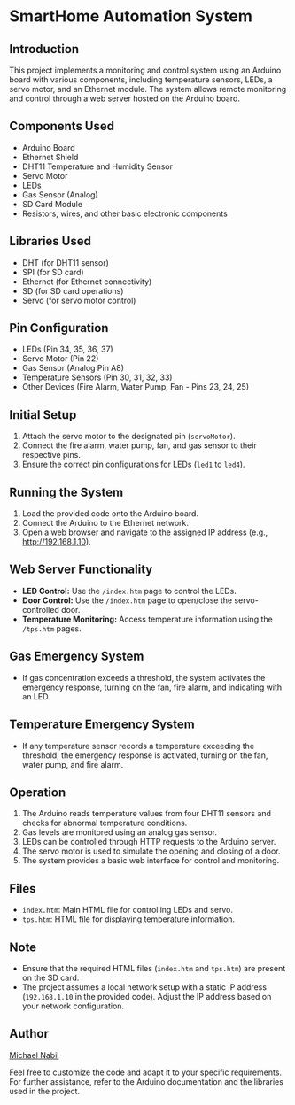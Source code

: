 # SmartHome Automation System

## Introduction

This project implements a monitoring and control system using an Arduino board with various components, including temperature sensors, LEDs, a servo motor, and an Ethernet module. The system allows remote monitoring and control through a web server hosted on the Arduino board.

## Components Used

- Arduino Board
- Ethernet Shield
- DHT11 Temperature and Humidity Sensor
- Servo Motor
- LEDs
- Gas Sensor (Analog)
- SD Card Module
- Resistors, wires, and other basic electronic components

## Libraries Used

- DHT (for DHT11 sensor)
- SPI (for SD card)
- Ethernet (for Ethernet connectivity)
- SD (for SD card operations)
- Servo (for servo motor control)

## Pin Configuration

- LEDs (Pin 34, 35, 36, 37)
- Servo Motor (Pin 22)
- Gas Sensor (Analog Pin A8)
- Temperature Sensors (Pin 30, 31, 32, 33)
- Other Devices (Fire Alarm, Water Pump, Fan - Pins 23, 24, 25)

## Initial Setup

1. Attach the servo motor to the designated pin (`servoMotor`).
2. Connect the fire alarm, water pump, fan, and gas sensor to their respective pins.
3. Ensure the correct pin configurations for LEDs (`led1` to `led4`).

## Running the System

1. Load the provided code onto the Arduino board.
2. Connect the Arduino to the Ethernet network.
3. Open a web browser and navigate to the assigned IP address (e.g., http://192.168.1.10).

## Web Server Functionality

- **LED Control:** Use the `/index.htm` page to control the LEDs.
- **Door Control:** Use the `/index.htm` page to open/close the servo-controlled door.
- **Temperature Monitoring:** Access temperature information using the `/tps.htm` pages.

## Gas Emergency System

- If gas concentration exceeds a threshold, the system activates the emergency response, turning on the fan, fire alarm, and indicating with an LED.

## Temperature Emergency System

- If any temperature sensor records a temperature exceeding the threshold, the emergency response is activated, turning on the fan, water pump, and fire alarm.

## Operation

1. The Arduino reads temperature values from four DHT11 sensors and checks for abnormal temperature conditions.
2. Gas levels are monitored using an analog gas sensor.
3. LEDs can be controlled through HTTP requests to the Arduino server.
4. The servo motor is used to simulate the opening and closing of a door.
5. The system provides a basic web interface for control and monitoring.

## Files

- `index.htm`: Main HTML file for controlling LEDs and servo.
- `tps.htm`: HTML file for displaying temperature information.

## Note

- Ensure that the required HTML files (`index.htm` and `tps.htm`) are present on the SD card.
- The project assumes a local network setup with a static IP address (`192.168.1.10` in the provided code). Adjust the IP address based on your network configuration.

## Author

[Michael Nabil](https://github.com/michaelnabil230)

Feel free to customize the code and adapt it to your specific requirements. For further assistance, refer to the Arduino documentation and the libraries used in the project.
